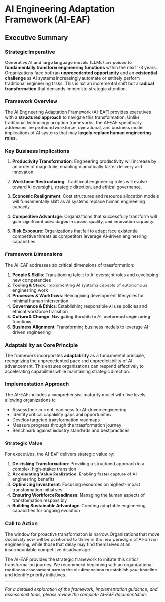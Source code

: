 # AI Engineering Adaptation Framework (AI-EAF)
## Executive Summary

### Strategic Imperative

Generative AI and large language models (LLMs) are poised to **fundamentally transform engineering functions** within the next 1-3 years. Organizations face both an **unprecedented opportunity** and an **existential challenge** as AI systems increasingly automate or entirely perform traditional engineering tasks. This is not an incremental shift but a **radical transformation** that demands immediate strategic attention.

### Framework Overview

The AI Engineering Adaptation Framework (AI-EAF) provides executives with a **structured approach** to navigate this transformation. Unlike traditional technology adoption frameworks, the AI-EAF specifically addresses the profound workforce, operational, and business model implications of AI systems that may **largely replace human engineering roles**.

### Key Business Implications

1. **Productivity Transformation**: Engineering productivity will increase by an order of magnitude, enabling dramatically faster delivery and innovation.

2. **Workforce Restructuring**: Traditional engineering roles will evolve toward AI oversight, strategic direction, and ethical governance.

3. **Economic Realignment**: Cost structures and resource allocation models will fundamentally shift as AI systems replace human engineering capacity.

4. **Competitive Advantage**: Organizations that successfully transform will gain significant advantages in speed, quality, and innovation capacity.

5. **Risk Exposure**: Organizations that fail to adapt face existential competitive threats as competitors leverage AI-driven engineering capabilities.

### Framework Dimensions

The AI-EAF addresses six critical dimensions of transformation:

1. **People & Skills**: Transitioning talent to AI oversight roles and developing new competencies
2. **Tooling & Stack**: Implementing AI systems capable of autonomous engineering work
3. **Processes & Workflows**: Reimagining development lifecycles for minimal human intervention
4. **Governance & Ethics**: Establishing responsible AI use policies and ethical workforce transition
5. **Culture & Change**: Navigating the shift to AI-performed engineering functions
6. **Business Alignment**: Transforming business models to leverage AI-driven engineering

### Adaptability as Core Principle

The framework incorporates **adaptability** as a fundamental principle, recognizing the unprecedented pace and unpredictability of AI advancement. This ensures organizations can respond effectively to accelerating capabilities while maintaining strategic direction.

### Implementation Approach

The AI-EAF includes a comprehensive maturity model with five levels, allowing organizations to:
- Assess their current readiness for AI-driven engineering
- Identify critical capability gaps and opportunities
- Develop targeted transformation roadmaps
- Measure progress through the transformation journey
- Benchmark against industry standards and best practices

### Strategic Value

For executives, the AI-EAF delivers strategic value by:

1. **De-risking Transformation**: Providing a structured approach to a complex, high-stakes transition
2. **Accelerating Value Realization**: Enabling faster capture of AI engineering benefits
3. **Optimizing Investment**: Focusing resources on highest-impact transformation initiatives
4. **Ensuring Workforce Readiness**: Managing the human aspects of transformation responsibly
5. **Building Sustainable Advantage**: Creating adaptable engineering capabilities for ongoing evolution

### Call to Action

The window for proactive transformation is narrow. Organizations that move decisively now will be positioned to thrive in the new paradigm of AI-driven engineering, while those that delay may find themselves at an insurmountable competitive disadvantage.

The AI-EAF provides the strategic framework to initiate this critical transformation journey. We recommend beginning with an organizational readiness assessment across the six dimensions to establish your baseline and identify priority initiatives.

---

*For a detailed exploration of the framework, implementation guidance, and assessment tools, please review the complete AI-EAF documentation.*
